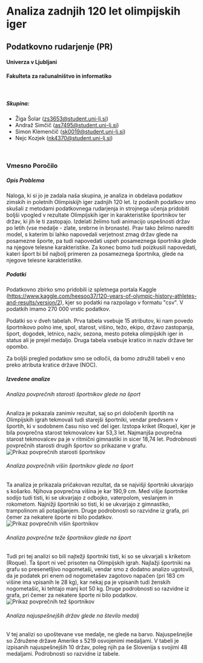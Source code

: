 # Analiza zadnjih 120 let olimpijskih iger
## Podatkovno rudarjenje (PR)
#### Univerza v Ljubljani
#### Fakulteta za računalništvo in informatiko
<br>

##### Skupina:
 - Žiga Šolar	(zs3653@student.uni-lj.si)
 - Andraž Simčič (as7495@student.uni-lj.si)
 - Simon Klemenčič (sk0019@student.uni-lj.si)
 - Nejc Kozjek (nk4370@student.uni-lj.si)
 
<br>

### Vmesno Poročilo

##### Opis Problema

Naloga, ki si jo je zadala naša skupina, je analiza in obdelava podatkov zimskih in poletnih Olimpiskijh iger zadnjih 120 let. Iz podanih podatkov smo skušali z metodami podatkovnega rudarjenja in strojnega učenja pridobiti boljši vpogled v rezultate Olimpijskih iger in karakteristike športnikov ter držav, ki jih le ti zastopajo. Izdelati želimo tudi animacijo uspešnosti držav po letih (vse medalje - zlate, srebrne in bronaste). Prav tako želimo narediti model, s katerim bi lahko napovedali verjetnost zmag držav glede na posamezne športe, pa tudi napovedati uspeh posameznega športnika glede na njegove telesne karakteristike. Za konec bomo tudi poizkusili napovedati, kateri šport bi bil najbolj primeren za posameznega športnika, glede na njegove telesne karakteristike.


##### Podatki

Podatkovno zbirko smo pridobili iz spletnega portala Kaggle (https://www.kaggle.com/heesoo37/120-years-of-olympic-history-athletes-and-results/version/2), kjer so podatki na razpolago v formatu "csv". V podatkih imamo 270 000 vrstic podatkov.

Podatki so v dveh tabelah. Prva tabela vsebuje 15 atributov, ki nam povedo športnikovo polno ime, spol, starost, višino, težo, ekipo, državo zastopanja, šport, dogodek, letnico, naziv, sezona, mesto poteka olimpijskih iger in status ali je prejel medaljo. Druga tabela vsebuje kratico in naziv države ter opombo.

Za boljši pregled podatkov smo se odločii, da bomo združili tabeli v eno preko atributa kratice države (NOC).

##### Izvedene analize
###### Analiza povprečnih starosti športnikov glede na šport

Analiza je pokazala zanimiv rezultat, saj so pri določenih športih na Olimpijskih igrah tekmovali tudi starejši športniki, vendar predvsem v športih, ki v sodobnem času niso več del iger. Izstopa kriket (Roque), kjer je bila povprečna starost tekmovalcev kar 53,3 let. Najmanjša povprečna starost tekmovalcev pa je v ritmični gimnastiki in sicer 18,74 let. Podrobnosti povprečnih starosti drugih športov so prikazane v grafu.
![Prikaz povprečnih starosti športnikov](Slike/avg_starost_tekmovalcev.png)

###### Analiza povprečnih višin športnikov glede na šport

Ta analiza je prikazala pričakovan rezultat, da se najvišji športniki ukvarjajo s košarko. Njihova povprečna višina je kar 190,9 cm. Med višje športnike sodijo tudi tisti, ki se ukvarjajo z odbojko, vaterpolom, veslanjem in rokometom. Najnižji športniki so tisti, ki se ukvarjajo z gimnastiko, trampolinom ali potapljanjem. Druge podrobnosti so razvidne iz grafa, pri čemer za nekatere športe ni bilo podatkov.
![Prikaz povprečnih višin športnikov](Slike/avg_visina_tekmovalcev.png)

###### Analiza povprečne teže športnikov glede na šport

Tudi pri tej analizi so bili najtežji športniki tisti, ki so se ukvarjali s kriketom (Roque). Ta šport ni več prisoten na Olimpijskih igrah. Najlažji športniki na grafu so presenetljivo nogometaši, vendar smo z dodatno analizo ugotovili, da je podatek pri enem od nogometašev zagotovo napačen (pri 183 cm višine ima vpisanih le 28 kg), kar nekaj pa je vpisanih tudi ženskih nogometašic, ki tehtajo manj kot 50 kg. Druge podrobnosti so razvidne iz grafa, pri čemer za nekatere športe ni bilo podatkov.
![Prikaz povprečnih tež športnikov](Slike/avg_teza_tekmovalcev.png)

###### Analiza najuspešnejših držav glede na število medalj

V tej analizi so upoštevane vse medalje, ne glede na barvo. Najuspešnejše so Združene države Amerike s 5219 osvojenimi medaljami. V tabeli je izpisanih najuspešnejših 10 držav, poleg njih pa še Slovenija s svojimi 48 medaljami. Podrobnosti so razvidne iz tabele.
